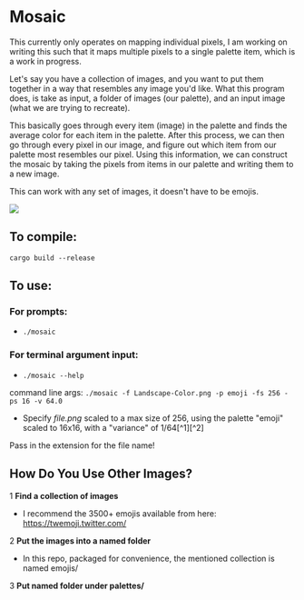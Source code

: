 # Mosaic

This currently only operates on mapping individual pixels, I am working on writing this such that it maps multiple pixels to a single palette item, which is a work in progress.

Let's say you have a collection of images, and you want to put them together in a way that resembles any image you'd like.
What this program does, is take as input, a folder of images (our palette), and an input image (what we are trying to recreate).

This basically goes through every item (image) in the palette and finds the average color for each item in the palette.
After this process, we can then go through every pixel in our image, and figure out which item from our palette most resembles our pixel.
Using this information, we can construct the mosaic by taking the pixels from items in our palette and writing them to a new image.

This can work with any set of images, it doesn't have to be emojis.

![](output/Landscape-Color-emoji_p16_f256_v6.4e1.jpg)

## To compile:
`cargo build --release`

## To use:

### For prompts:
- `./mosaic`

### For terminal argument input:
- `./mosaic --help`

command line args:
`./mosaic -f Landscape-Color.png -p emoji -fs 256 -ps 16 -v 64.0`
- Specify *file.png* scaled to a max size of 256, using the palette "emoji" scaled to 16x16, with a "variance" of 1/64[^1][^2]

Pass in the extension for the file name!

## How Do You Use Other Images?
1 **Find a collection of images**
- I recommend the 3500+ emojis available from here: https://twemoji.twitter.com/

2 **Put the images into a named folder**
- In this repo, packaged for convenience, the mentioned collection is named emojis/

3 **Put named folder under palettes/**

